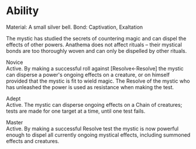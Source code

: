 # Ability
Material: A small silver bell.
Bond: Captivation, Exaltation

The mystic has studied the secrets of countering magic and can dispel the effects of other powers. Anathema does not affect rituals – their mystical bonds are too thoroughly woven and can only be dispelled by other rituals.

Novice<br>Active. By making a successful roll against \[Resolve←Resolve\] the mystic can disperse a power's ongoing effects on a creature, or on himself provided that the mystic is fit to wield magic. The Resolve of the mystic who has unleashed the power is used as resistance when making the test.

Adept<br>Active. The mystic can disperse ongoing effects on a Chain of creatures; tests are made for one target at a time, until one test fails.

Master<br>Active. By making a successful Resolve test the mystic is now powerful enough to dispel all currently ongoing mystical effects, including summoned effects and creatures.
